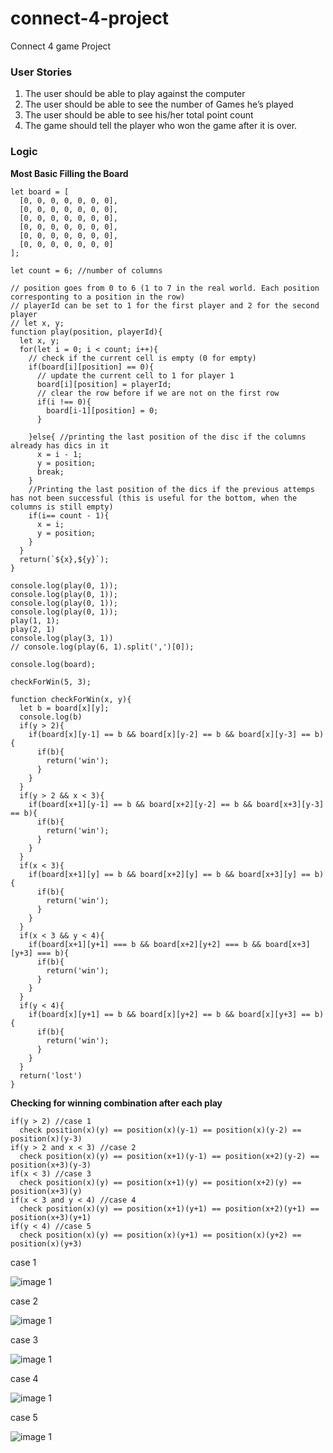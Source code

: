 # connect-4-project
Connect 4 game Project 

### User Stories

1. The user should be able to play against the computer
2. The user should be able to see the number of Games he’s played
3. The user should be able to see his/her total point count
4. The game should tell the player who won the game after it is over.


### Logic
**Most Basic Filling the Board**
```
let board = [
  [0, 0, 0, 0, 0, 0, 0], 
  [0, 0, 0, 0, 0, 0, 0], 
  [0, 0, 0, 0, 0, 0, 0], 
  [0, 0, 0, 0, 0, 0, 0], 
  [0, 0, 0, 0, 0, 0, 0], 
  [0, 0, 0, 0, 0, 0, 0]
];

let count = 6; //number of columns

// position goes from 0 to 6 (1 to 7 in the real world. Each position corresponting to a position in the row)
// playerId can be set to 1 for the first player and 2 for the second player
// let x, y;
function play(position, playerId){
  let x, y;
  for(let i = 0; i < count; i++){
    // check if the current cell is empty (0 for empty)
    if(board[i][position] == 0){
      // update the current cell to 1 for player 1
      board[i][position] = playerId;
      // clear the row before if we are not on the first row
      if(i !== 0){
        board[i-1][position] = 0;
      }
      
    }else{ //printing the last position of the disc if the columns already has dics in it
      x = i - 1;
      y = position;
      break;
    }
    //Printing the last position of the dics if the previous attemps has not been successful (this is useful for the bottom, when the columns is still empty)
    if(i== count - 1){
      x = i;
      y = position;
    }
  }
  return(`${x},${y}`);
}

console.log(play(0, 1));
console.log(play(0, 1));
console.log(play(0, 1));
console.log(play(0, 1));
play(1, 1);
play(2, 1)
console.log(play(3, 1))
// console.log(play(6, 1).split(',')[0]);

console.log(board);

checkForWin(5, 3);

function checkForWin(x, y){
  let b = board[x][y];
  console.log(b)
  if(y > 2){
    if(board[x][y-1] == b && board[x][y-2] == b && board[x][y-3] == b){
      if(b){
        return('win');
      }
    }
  }
  if(y > 2 && x < 3){
    if(board[x+1][y-1] == b && board[x+2][y-2] == b && board[x+3][y-3] == b){
      if(b){
        return('win');
      }
    }
  }
  if(x < 3){
    if(board[x+1][y] == b && board[x+2][y] == b && board[x+3][y] == b){
      if(b){
        return('win');
      }
    }
  }
  if(x < 3 && y < 4){
    if(board[x+1][y+1] === b && board[x+2][y+2] === b && board[x+3][y+3] === b){
      if(b){
        return('win');
      }
    }
  }
  if(y < 4){
    if(board[x][y+1] == b && board[x][y+2] == b && board[x][y+3] == b){
      if(b){
        return('win');
      }
    }
  }
  return('lost')
}
```
**Checking for winning combination after each play**

```
if(y > 2) //case 1
  check position(x)(y) == position(x)(y-1) == position(x)(y-2) == position(x)(y-3)
if(y > 2 and x < 3) //case 2
  check position(x)(y) == position(x+1)(y-1) == position(x+2)(y-2) == position(x+3)(y-3)
if(x < 3) //case 3
  check position(x)(y) == position(x+1)(y) == position(x+2)(y) == position(x+3)(y)
if(x < 3 and y < 4) //case 4
  check position(x)(y) == position(x+1)(y+1) == position(x+2)(y+1) == position(x+3)(y+1)
if(y < 4) //case 5
  check position(x)(y) == position(x)(y+1) == position(x)(y+2) == position(x)(y+3)
```
case 1

![image 1](https://raw.githubusercontent.com/dnicolef/connect-4-project/master/leftward.PNG)

case 2

![image 1](https://raw.githubusercontent.com/dnicolef/connect-4-project/master/downward.PNG)

case 3

![image 1](https://raw.githubusercontent.com/dnicolef/connect-4-project/master/leftward.PNG)

case 4

![image 1](https://raw.githubusercontent.com/dnicolef/connect-4-project/master/rightright.PNG)

case 5

![image 1](https://raw.githubusercontent.com/dnicolef/connect-4-project/master/rightward.PNG)
